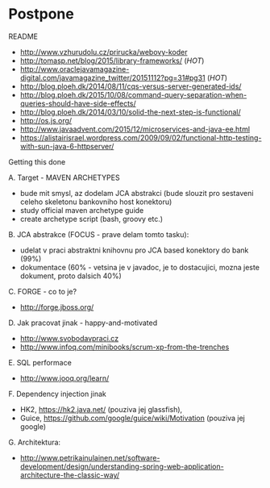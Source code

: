 Postpone
=========

README
* http://www.vzhurudolu.cz/prirucka/webovy-koder
* http://tomasp.net/blog/2015/library-frameworks/  (*HOT*)
* http://www.oraclejavamagazine-digital.com/javamagazine_twitter/20151112?pg=31#pg31 (*HOT*)
* http://blog.ploeh.dk/2014/08/11/cqs-versus-server-generated-ids/
* http://blog.ploeh.dk/2015/10/08/command-query-separation-when-queries-should-have-side-effects/
* http://blog.ploeh.dk/2014/03/10/solid-the-next-step-is-functional/
* http://os.js.org/
* http://www.javaadvent.com/2015/12/microservices-and-java-ee.html
* https://alistairisrael.wordpress.com/2009/09/02/functional-http-testing-with-sun-java-6-httpserver/

Getting this done


A. Target - MAVEN ARCHETYPES
- bude mit smysl, az dodelam JCA abstrakci (bude slouzit pro sestaveni celeho skeletonu bankovniho host konektoru)
- study official maven archetype guide
- create archetype script (bash, groovy etc.)

B. JCA abstrakce (FOCUS - prave delam tomto tasku):
- udelat v praci abstraktni knihovnu pro JCA based konektory do bank (99%)
- dokumentace (60% - vetsina je v javadoc, je to dostacujici, mozna jeste dokument, proto dalsich 40%)
 
C. FORGE - co to je?
- http://forge.jboss.org/
 
D. Jak pracovat jinak - happy-and-motivated
* http://www.svobodavpraci.cz
* http://www.infoq.com/minibooks/scrum-xp-from-the-trenches
 

E. SQL performace
* http://www.jooq.org/learn/

F. Dependency injection jinak
* HK2, https://hk2.java.net/ (pouziva jej glassfish),
* Guice, https://github.com/google/guice/wiki/Motivation (pouziva jej google)

G. Architektura:
* http://www.petrikainulainen.net/software-development/design/understanding-spring-web-application-architecture-the-classic-way/
